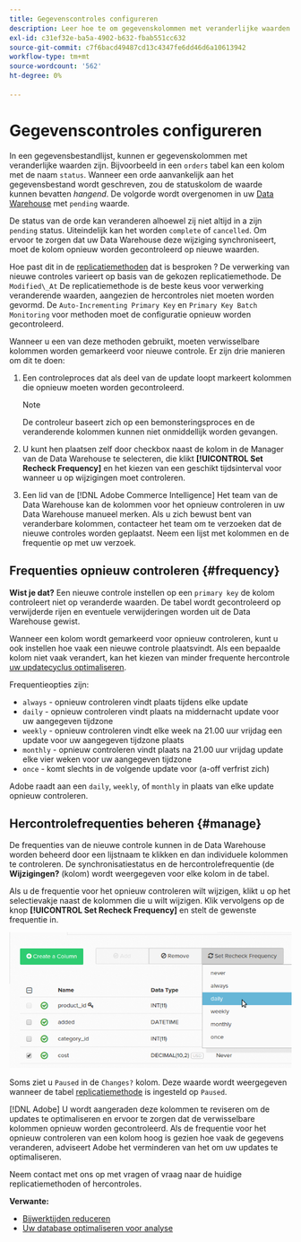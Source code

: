 ```yaml
---
title: Gegevenscontroles configureren
description: Leer hoe te om gegevenskolommen met veranderlijke waarden te vormen.
exl-id: c31ef32e-ba5a-4902-b632-fbab551cc632
source-git-commit: c7f6bacd49487cd13c4347fe6dd46d6a10613942
workflow-type: tm+mt
source-wordcount: '562'
ht-degree: 0%

---
```


# Gegevenscontroles configureren

In een gegevensbestandlijst, kunnen er gegevenskolommen met veranderlijke waarden zijn. Bijvoorbeeld in een `orders` tabel kan een kolom met de naam `status`. Wanneer een orde aanvankelijk aan het gegevensbestand wordt geschreven, zou de statuskolom de waarde kunnen bevatten _hangend_. De volgorde wordt overgenomen in uw [Data Warehouse](../data-warehouse-mgr/tour-dwm.md) met `pending` waarde.

De status van de orde kan veranderen alhoewel zij niet altijd in a zijn `pending` status. Uiteindelijk kan het worden `complete` of `cancelled`. Om ervoor te zorgen dat uw Data Warehouse deze wijziging synchroniseert, moet de kolom opnieuw worden gecontroleerd op nieuwe waarden.

Hoe past dit in de [replicatiemethoden](../data-warehouse-mgr/cfg-replication-methods.md) dat is besproken ? De verwerking van nieuwe controles varieert op basis van de gekozen replicatiemethode. De `Modified\_At` De replicatiemethode is de beste keus voor verwerking veranderende waarden, aangezien de hercontroles niet moeten worden gevormd. De `Auto-Incrementing Primary Key` en `Primary Key Batch Monitoring` voor methoden moet de configuratie opnieuw worden gecontroleerd.

Wanneer u een van deze methoden gebruikt, moeten verwisselbare kolommen worden gemarkeerd voor nieuwe controle. Er zijn drie manieren om dit te doen:

1. Een controleproces dat als deel van de update loopt markeert kolommen die opnieuw moeten worden gecontroleerd.

   >[!NOTE]
   >
   >De controleur baseert zich op een bemonsteringsproces en de veranderende kolommen kunnen niet onmiddellijk worden gevangen.

1. U kunt hen plaatsen zelf door checkbox naast de kolom in de Manager van de Data Warehouse te selecteren, die klikt **[!UICONTROL Set Recheck Frequency]** en het kiezen van een geschikt tijdsinterval voor wanneer u op wijzigingen moet controleren.

1. Een lid van de [!DNL Adobe Commerce Intelligence] Het team van de Data Warehouse kan de kolommen voor het opnieuw controleren in uw Data Warehouse manueel merken. Als u zich bewust bent van veranderbare kolommen, contacteer het team om te verzoeken dat de nieuwe controles worden geplaatst. Neem een lijst met kolommen en de frequentie op met uw verzoek.

## Frequenties opnieuw controleren {#frequency}

**Wist je dat?**
Een nieuwe controle instellen op een `primary key` de kolom controleert niet op veranderde waarden. De tabel wordt gecontroleerd op verwijderde rijen en eventuele verwijderingen worden uit de Data Warehouse gewist.

Wanneer een kolom wordt gemarkeerd voor opnieuw controleren, kunt u ook instellen hoe vaak een nieuwe controle plaatsvindt. Als een bepaalde kolom niet vaak verandert, kan het kiezen van minder frequente hercontrole [uw updatecyclus optimaliseren](../../best-practices/reduce-update-cycle-time.md).

Frequentieopties zijn:

* `always` - opnieuw controleren vindt plaats tijdens elke update
* `daily` - opnieuw controleren vindt plaats na middernacht update voor uw aangegeven tijdzone
* `weekly` - opnieuw controleren vindt elke week na 21.00 uur vrijdag een update voor uw aangegeven tijdzone plaats
* `monthly` - opnieuw controleren vindt plaats na 21.00 uur vrijdag update elke vier weken voor uw aangegeven tijdzone
* `once` - komt slechts in de volgende update voor (a-off verfrist zich)

Adobe raadt aan een `daily`, `weekly`, of `monthly` in plaats van elke update opnieuw controleren.

## Hercontrolefrequenties beheren {#manage}

De frequenties van de nieuwe controle kunnen in de Data Warehouse worden beheerd door een lijstnaam te klikken en dan individuele kolommen te controleren. De synchronisatiestatus en de hercontrolefrequentie (de **Wijzigingen?** (kolom) wordt weergegeven voor elke kolom in de tabel.

Als u de frequentie voor het opnieuw controleren wilt wijzigen, klikt u op het selectievakje naast de kolommen die u wilt wijzigen. Klik vervolgens op de knop **[!UICONTROL Set Recheck Frequency]** en stelt de gewenste frequentie in.

![](../../assets/dwm-recheck.png)

Soms ziet u `Paused` in de `Changes?` kolom. Deze waarde wordt weergegeven wanneer de tabel [replicatiemethode](../../data-analyst/data-warehouse-mgr/cfg-data-rechecks.md) is ingesteld op `Paused`.

[!DNL Adobe] U wordt aangeraden deze kolommen te reviseren om de updates te optimaliseren en ervoor te zorgen dat de verwisselbare kolommen opnieuw worden gecontroleerd. Als de frequentie voor het opnieuw controleren van een kolom hoog is gezien hoe vaak de gegevens veranderen, adviseert Adobe het verminderen van het om uw updates te optimaliseren.

Neem contact met ons op met vragen of vraag naar de huidige replicatiemethoden of hercontroles.

**Verwante:**

* [Bijwerktijden reduceren](../../best-practices/reduce-update-cycle-time.md)
* [Uw database optimaliseren voor analyse](../../best-practices/opt-db-analysis.md)
